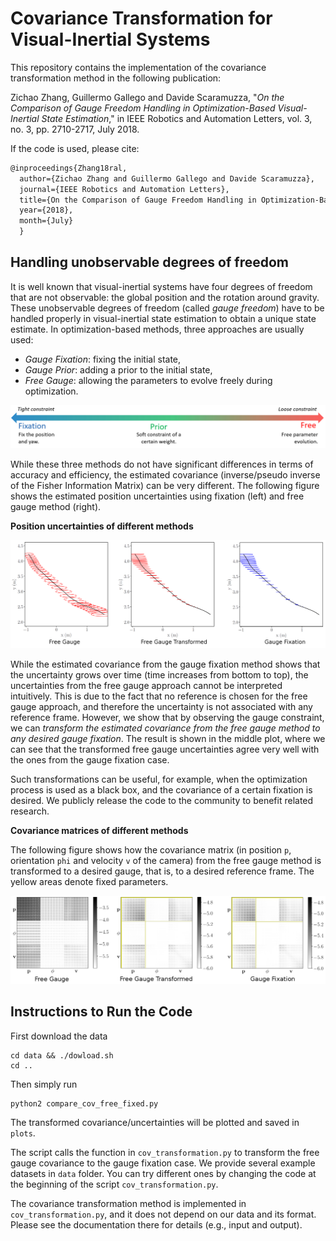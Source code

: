 # Covariance Transformation for Visual-Inertial Systems

This repository contains the implementation of the covariance transformation method in the following publication:

Zichao Zhang, Guillermo Gallego and Davide Scaramuzza, "*On the Comparison of Gauge Freedom Handling in Optimization-Based Visual-Inertial State Estimation*," in IEEE Robotics and Automation Letters, vol. 3, no. 3, pp. 2710-2717, July 2018.

If the code is used, please cite:

```latex
@inproceedings{Zhang18ral,
  author={Zichao Zhang and Guillermo Gallego and Davide Scaramuzza},
  journal={IEEE Robotics and Automation Letters},
  title={On the Comparison of Gauge Freedom Handling in Optimization-Based Visual-Inertial State Estimation},
  year={2018},
  month={July}
  }
```

## Handling unobservable degrees of freedom

It is well known that visual-inertial systems have four degrees of freedom that are not observable: the global position and the rotation around gravity. These unobservable degrees of freedom (called *gauge freedom*) have to be handled properly in visual-inertial state estimation to obtain a unique state estimate. In optimization-based methods, three approaches are usually used:

* *Gauge Fixation*: fixing the initial state,
* *Gauge Prior*: adding a prior to the initial state,
* *Free Gauge*: allowing the parameters to evolve freely during optimization.

![Spectrum](img/spectrum.png)

While these three methods do not have significant differences in terms of accuracy and efficiency, the estimated covariance (inverse/pseudo inverse of the Fisher Information Matrix) can be very different. The following figure shows the estimated position uncertainties using fixation (left) and free gauge method (right). 

**Position uncertainties of different methods**

![Position covariance](img/pos_cov.png)

While the estimated covariance from the gauge fixation method shows that the uncertainty grows over time (time increases from bottom to top), the uncertainties from the free gauge approach cannot be interpreted intuitively. This is due to the fact that no reference is chosen for the free gauge approach, and therefore the uncertainty is not associated with any reference frame. However, we show that by observing the gauge constraint, we can *transform the estimated covariance from the free gauge method to any desired gauge fixation*. The result is shown in the middle plot, where we can see that the transformed free gauge uncertainties agree very well with the ones from the gauge fixation case.

Such transformations can be useful, for example, when the optimization process is used as a black box, and the covariance of a certain fixation is desired. We publicly release the code to the community to benefit related research. 


**Covariance matrices of different methods**

The following figure shows how the covariance matrix (in position `p`, orientation `phi` and velocity `v` of the camera) from the free gauge method is transformed to a desired gauge, that is, to a desired reference frame. The yellow areas denote fixed parameters.

![Position covariance](img/cov_mat.png)


## Instructions to Run the Code
First download the data

```shell
cd data && ./dowload.sh
cd ..
```

Then simply run

```python
python2 compare_cov_free_fixed.py
```

The transformed covariance/uncertainties will be plotted and saved in `plots`.

The script calls the function in `cov_transformation.py` to transform the free gauge covariance to the gauge fixation case. We provide several example datasets in `data` folder. You can try different ones by changing the code at the beginning of the script `cov_transformation.py`.

The covariance transformation method is implemented in `cov_transformation.py`, and it does not depend on our data and its format. Please see the documentation there for details (e.g., input and output).

